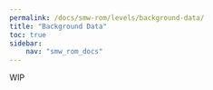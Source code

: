 ```yaml
---
permalink: /docs/smw-rom/levels/background-data/
title: "Background Data"
toc: true
sidebar:
    nav: "smw_rom_docs"
---
```


WIP